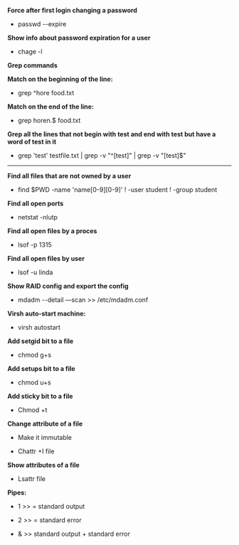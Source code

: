 **Force after first login changing a password**

- passwd --expire <username>

**Show info about password expiration for a user**

-  chage -l <username>

**Grep commands**

**Match on the beginning of the line:**

- grep ^hore food.txt

**Match on the end of the line:**

- grep horen.$ food.txt

**Grep all the lines that not begin with test and end with test but have a word of test in it**

- grep 'test' testfile.txt | grep -v "^[test]" |  grep -v "[test]$"

---------



**Find all files that are not owned by a user**

- find $PWD -name 'name[0-9][0-9]' \! -user student \! -group student

**Find all open ports**

- netstat -nlutp

**Find all open files by a proces**

- lsof -p 1315

**Find all open files by user**

- lsof -u linda 

**Show RAID config and export the config**

- mdadm --detail —scan >> /etc/mdadm.conf

**Virsh auto-start machine:**

- virsh autostart <domainname> 

**Add setgid bit to a file**

- chmod g+s 

**Add setups bit to a file**

- chmod u+s 

**Add sticky bit to a file**

- Chmod +t 

**Change attribute of a file** 

- Make it immutable

- Chattr +I file 

**Show attributes of a file**

- Lsattr file

**Pipes:**

- 1 >>  = standard output

- 2 >> = standard error 

- & >> standard output + standard error



